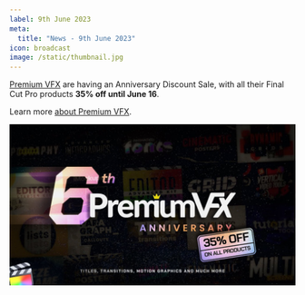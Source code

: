 ```yaml
---
label: 9th June 2023
meta:
  title: "News - 9th June 2023"
icon: broadcast
image: /static/thumbnail.jpg
---
```


[Premium VFX](https://twitter.com/PremiumVFX) are having an Anniversary Discount Sale, with all their Final Cut Pro products **35% off until June 16**.

Learn more [about Premium VFX](https://fxfactory.com/products/premiumvfx/).

[![](/static/premiumvfx-35-off.jpg)](https://www.youtube.com/watch?v=na04yfrHFDI)